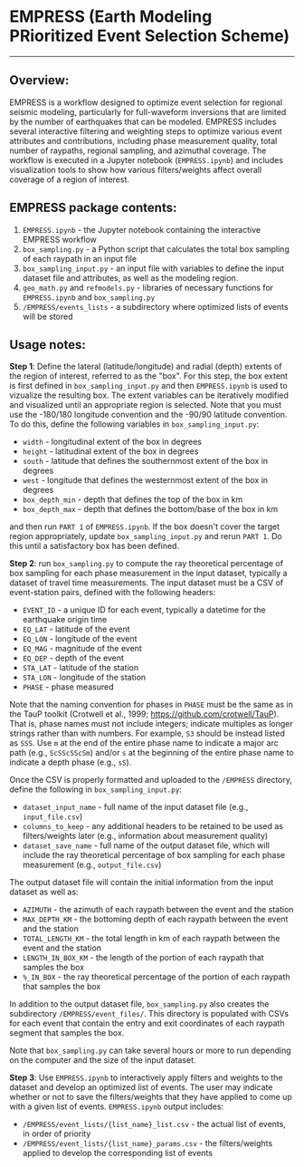 # EMPRESS (Earth Modeling PRioritized Event Selection Scheme)
---

## Overview:
EMPRESS is a workflow designed to optimize event selection for regional seismic modeling, particularly for full-waveform inversions that are limited by the number of earthquakes that can be modeled. EMPRESS includes several interactive filtering and weighting steps to optimize various event attributes and contributions, including phase measurement quality, total number of raypaths, regional sampling, and azimuthal coverage. The workflow is executed in a Jupyter notebook (`EMPRESS.ipynb`) and includes visualization tools to show how various filters/weights affect overall coverage of a region of interest.

## EMPRESS package contents:

1. `EMPRESS.ipynb` - the Jupyter notebook containing the interactive EMPRESS workflow
2. `box_sampling.py` - a Python script that calculates the total box sampling of each raypath in an input file
3. `box_sampling_input.py` - an input file with variables to define the input dataset file and attributes, as well as the modeling region.
4. `geo_math.py` and `refmodels.py` - libraries of necessary functions for `EMPRESS.ipynb` and `box_sampling.py`
5. `/EMPRESS/events_lists` - a subdirectory where optimized lists of events will be stored

## Usage notes:
**Step 1**: Define the lateral (latitude/longitude) and radial (depth) extents of the region of interest, referred to as the "box". For this step, the box extent is first defined in `box_sampling_input.py` and then `EMPRESS.ipynb` is used to vizualize the resulting box. The extent variables can be iteratively modified and visualized until an appropriate region is selected. Note that you must use the -180/180 longitude convention and the -90/90 latitude convention. To do this, define the following variables in `box_sampling_input.py`:

- `width` - longitudinal extent of the box in degrees
- `height` - latitudinal extent of the box in degrees
- `south` - latitude that defines the southernmost extent of the box in degrees 
- `west` - longitude that defines the westernmost extent of the box in degrees 
- `box_depth_min` - depth that defines the top of the box in km
- `box_depth_max` - depth that defines the bottom/base of the box in km

and then run `PART 1` of `EMPRESS.ipynb`. If the box doesn't cover the target region appropriately, update `box_sampling_input.py` and rerun `PART 1`. Do this until a satisfactory box has been defined.

**Step 2**: run `box_sampling.py` to compute the ray theoretical percentage of box sampling for each phase measurement in the input dataset, typically a dataset of travel time measurements. The input dataset must be a CSV of event-station pairs, defined with the following headers:

- `EVENT_ID` - a unique ID for each event, typically a datetime for the earthquake origin time
- `EQ_LAT` - latitude of the event
- `EQ_LON` - longitude of the event
- `EQ_MAG` - magnitude of the event
- `EQ_DEP` - depth of the event
- `STA_LAT` - latitude of the station
- `STA_LON` - longitude of the station
- `PHASE` - phase measured

Note that the naming convention for phases in `PHASE` must be the same as in the TauP toolkit (Crotwell et al., 1999; https://github.com/crotwell/TauP). That is, phase names must not include integers; indicate multiples as longer strings rather than with numbers. For example, `S3` should be instead listed as `SSS`. Use `m` at the end of the entire phase name to indicate a major arc path (e.g., `ScSScSScSm`) and/or `s` at the beginning of the entire phase name to indicate a depth phase (e.g., `sS`).

Once the CSV is properly formatted and uploaded to the `/EMPRESS` directory, define the following in `box_sampling_input.py`:

- `dataset_input_name` - full name of the input dataset file (e.g., `input_file.csv`)
- `columns_to_keep` - any additional headers to be retained to be used as filters/weights later (e.g., information about measurement quality)
- `dataset_save_name` - full name of the output dataset file, which will include the ray theoretical percentage of box sampling for each phase measurement (e.g., `output_file.csv`)

The output dataset file will contain the initial information from the input dataset as well as:

- `AZIMUTH` - the azimuth of each raypath between the event and the station
- `MAX_DEPTH_KM` - the bottoming depth of each raypath between the event and the station
- `TOTAL_LENGTH_KM` - the total length in km of each raypath between the event and the station
- `LENGTH_IN_BOX_KM` - the length of the portion of each raypath that samples the box
- `%_IN_BOX` - the ray theoretical percentage of the portion of each raypath that samples the box

In addition to the output dataset file, `box_sampling.py` also creates the subdirectory `/EMPRESS/event_files/`. This directory is populated with CSVs for each event that contain the entry and exit coordinates of each raypath segment that samples the box.

Note that `box_sampling.py` can take several hours or more to run depending on the computer and the size of the input dataset.

**Step 3**: Use `EMPRESS.ipynb` to interactively apply filters and weights to the dataset and develop an optimized list of events. The user may indicate whether or not to save the filters/weights that they have applied to come up with a given list of events. `EMPRESS.ipynb` output includes:

- `/EMPRESS/event_lists/{list_name}_list.csv` - the actual list of events, in order of priority
- `/EMPRESS/event_lists/{list_name}_params.csv` - the filters/weights applied to develop the corresponding list of events





